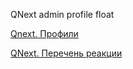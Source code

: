 
QNext admin profile float



[Qnext. Профили](/ph/QNext-admin-profile-about-04-25)

[QNext. Перечень реакции](/ph/QNext-admin-reaction-about-05-01)